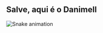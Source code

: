 ## Salve, aqui é o Danimell

![Snake animation](https://github.com/Danimell061/Danimell061/blob/output/github-contribution-grid-snake.svg)

